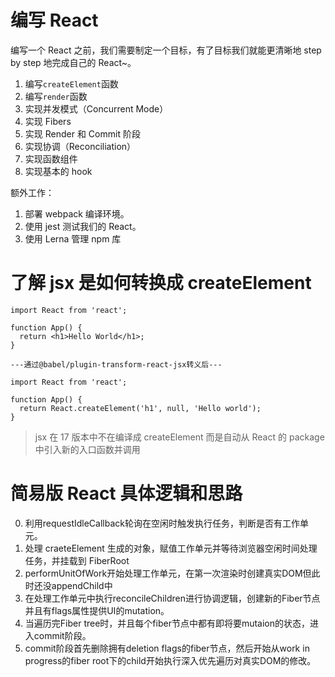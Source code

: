 # 编写 React

编写一个 React 之前，我们需要制定一个目标，有了目标我们就能更清晰地 step by step 地完成自己的 React~。

1. 编写`createElement`函数
2. 编写`render`函数
3. 实现并发模式（Concurrent Mode）
4. 实现 Fibers
5. 实现 Render 和 Commit 阶段
6. 实现协调（Reconciliation）
7. 实现函数组件
8. 实现基本的 hook

额外工作：

1. 部署 webpack 编译环境。
2. 使用 jest 测试我们的 React。
3. 使用 Lerna 管理 npm 库

# 了解 jsx 是如何转换成 createElement

```
import React from 'react';

function App() {
  return <h1>Hello World</h1>;
}

---通过@babel/plugin-transform-react-jsx转义后---

import React from 'react';

function App() {
  return React.createElement('h1', null, 'Hello world');
}
```

> jsx 在 17 版本中不在编译成 createElement 而是自动从 React 的 package 中引入新的入口函数并调用

# 简易版 React 具体逻辑和思路

0. 利用requestIdleCallback轮询在空闲时触发执行任务，判断是否有工作单元。
1. 处理 craeteElement 生成的对象，赋值工作单元并等待浏览器空闲时间处理任务，并挂载到 FiberRoot
2. performUnitOfWork开始处理工作单元，在第一次渲染时创建真实DOM但此时还没appendChild中
3. 在处理工作单元中执行reconcileChildren进行协调逻辑，创建新的Fiber节点并且有flags属性提供UI的mutation。
4. 当遍历完Fiber tree时，并且每个fiber节点中都有即将要mutaion的状态，进入commit阶段。
5. commit阶段首先删除拥有deletion flags的fiber节点，然后开始从work in progress的fiber root下的child开始执行深入优先遍历对真实DOM的修改。

